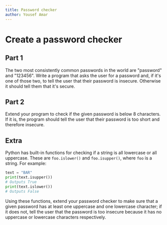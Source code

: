 ```yaml
---
title: Password checker
author: Yousef Amar
---
```

# Create a password checker

## Part 1

The two most consistently common passwords in the world are "password" and "123456". Write a program that asks the user for a password and, if it's one of those two, to tell the user that their password is insecure. Otherwise it should tell them that it's secure.

## Part 2

Extend your program to check if the given password is below 8 characters. If it is, the program should tell the user that their password is too short and therefore insecure.

## Extra

Python has built-in functions for checking if a string is all lowercase or all uppercase. These are `foo.islower()` and `foo.isupper()`, where `foo` is a string. For example:

```python
text = "BAR"
print(text.isupper())
# Outputs True
print(text.islower())
# Outputs False
```

Using these functions, extend your password checker to make sure that a given password has at least one uppercase and one lowercase character; if it does not, tell the user that the password is too insecure because it has no uppercase or lowercase characters respectively.
